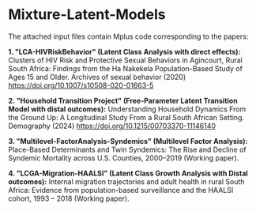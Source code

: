 # Mixture-Latent-Models

The attached input files contain Mplus code corresponding to the papers:

**1. "LCA-HIVRiskBehavior" (Latent Class Analysis with direct effects):**
Clusters of HIV Risk and Protective Sexual Behaviors in Agincourt, Rural South Africa: Findings from the Ha Nakekela Population-Based Study of Ages 15 and Older. Archives of sexual behavior (2020) https://doi.org/10.1007/s10508-020-01663-5

**2. "Household Transition Project" (Free-Parameter Latent Transition Model with distal outcomes):**
Understanding Household Dynamics From the Ground Up: A Longitudinal Study From a Rural South African Setting. Demography (2024) https://doi.org/10.1215/00703370-11146140

**3. "Multilevel-FactorAnalysis-Syndemics" (Multilevel Factor Analysis):**
Place-Based Determinants and Twin Syndemics: The Rise and Decline of Syndemic Mortality across U.S. Counties, 2000–2019 (Working paper).

**4. "LCGA-Migration-HAALSI" (Latent Class Growth Analysis with Distal outcomes):**
Internal migration trajectories and adult health in rural South Africa: Evidence from population-based surveillance and the HAALSI cohort, 1993 – 2018 (Working paper).


   
